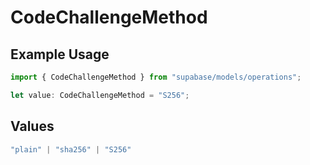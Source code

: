 # CodeChallengeMethod

## Example Usage

```typescript
import { CodeChallengeMethod } from "supabase/models/operations";

let value: CodeChallengeMethod = "S256";
```

## Values

```typescript
"plain" | "sha256" | "S256"
```